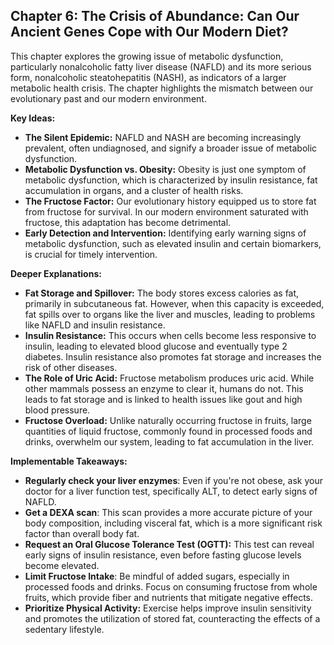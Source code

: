 ## Chapter 6: The Crisis of Abundance: Can Our Ancient Genes Cope with Our Modern Diet?

This chapter explores the growing issue of metabolic dysfunction, particularly nonalcoholic fatty liver disease (NAFLD) and its more serious form, nonalcoholic steatohepatitis (NASH), as indicators of a larger metabolic health crisis. The chapter highlights the mismatch between our evolutionary past and our modern environment. 

**Key Ideas:**

* **The Silent Epidemic:** NAFLD and NASH are becoming increasingly prevalent, often undiagnosed, and signify a broader issue of metabolic dysfunction.
* **Metabolic Dysfunction vs. Obesity:** Obesity is just one symptom of metabolic dysfunction, which is characterized by insulin resistance, fat accumulation in organs, and a cluster of health risks.
* **The Fructose Factor:** Our evolutionary history equipped us to store fat from fructose for survival. In our modern environment saturated with fructose, this adaptation has become detrimental.
* **Early Detection and Intervention:** Identifying early warning signs of metabolic dysfunction, such as elevated insulin and certain biomarkers, is crucial for timely intervention.

**Deeper Explanations:**

* **Fat Storage and Spillover:**  The body stores excess calories as fat, primarily in subcutaneous fat. However, when this capacity is exceeded, fat spills over to organs like the liver and muscles, leading to problems like NAFLD and insulin resistance.
* **Insulin Resistance:** This occurs when cells become less responsive to insulin, leading to elevated blood glucose and eventually type 2 diabetes. Insulin resistance also promotes fat storage and increases the risk of other diseases.
* **The Role of Uric Acid:** Fructose metabolism produces uric acid. While other mammals possess an enzyme to clear it, humans do not. This leads to fat storage and is linked to health issues like gout and high blood pressure.
* **Fructose Overload:** Unlike naturally occurring fructose in fruits, large quantities of liquid fructose, commonly found in processed foods and drinks, overwhelm our system, leading to fat accumulation in the liver.

**Implementable Takeaways:**

* **Regularly check your liver enzymes**: Even if you're not obese, ask your doctor for a liver function test, specifically ALT, to detect early signs of NAFLD.
* **Get a DEXA scan**: This scan provides a more accurate picture of your body composition, including visceral fat, which is a more significant risk factor than overall body fat.
* **Request an Oral Glucose Tolerance Test (OGTT):**  This test can reveal early signs of insulin resistance, even before fasting glucose levels become elevated.
* **Limit Fructose Intake**: Be mindful of added sugars, especially in processed foods and drinks. Focus on consuming fructose from whole fruits, which provide fiber and nutrients that mitigate negative effects.
* **Prioritize Physical Activity:** Exercise helps improve insulin sensitivity and promotes the utilization of stored fat, counteracting the effects of a sedentary lifestyle.